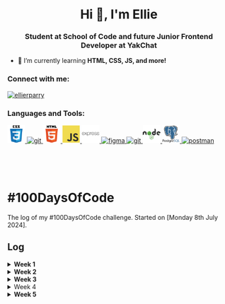 <h1 align="center">Hi 👋, I'm Ellie</h1>
<h3 align="center">Student at School of Code and future Junior Frontend Developer at YakChat</h3>

- 🌱 I’m currently learning **HTML, CSS, JS, and more!**

<h3 align="left">Connect with me:</h3>
<p align="left">
  <a href="https://linkedin.com/in/ellierparry" target="blank"><img align="center" src="https://raw.githubusercontent.com/rahuldkjain/github-profile-readme-generator/master/src/images/icons/Social/linked-in-alt.svg" alt="ellierparry" height="30" width="40" /></a>
</p>

<h3 align="left">Languages and Tools:</h3>
<p align="left">
  <a href="https://www.w3schools.com/css/" target="_blank" rel="noreferrer"> <img src="https://raw.githubusercontent.com/devicons/devicon/master/icons/css3/css3-original-wordmark.svg" alt="css3" width="40" height="40"/> </a>
  <a href="https://git-scm.com/" target="_blank" rel="noreferrer"> <img src="https://www.vectorlogo.zone/logos/git-scm/git-scm-icon.svg" alt="git" width="40" height="40"/> </a> <a href="https://www.w3.org/html/" target="_blank" rel="noreferrer"> <img src="https://raw.githubusercontent.com/devicons/devicon/master/icons/html5/html5-original-wordmark.svg" alt="html5" width="40" height="40"/> </a>
  <a href="https://developer.mozilla.org/en-US/docs/Web/JavaScript" target="_blank" rel="noreferrer"> <img src="https://raw.githubusercontent.com/devicons/devicon/master/icons/javascript/javascript-original.svg" alt="javascript" width="40" height="40"/> </a>
  <a href="https://expressjs.com" target="_blank" rel="noreferrer"> <img src="https://raw.githubusercontent.com/devicons/devicon/master/icons/express/express-original-wordmark.svg" alt="express" width="40" height="40"/> </a>
  <a href="https://www.figma.com/" target="_blank" rel="noreferrer"> <img src="https://www.vectorlogo.zone/logos/figma/figma-icon.svg" alt="figma" width="40" height="40"/> </a> <a href="https://git-scm.com/" target="_blank" rel="noreferrer"> <img src="https://www.vectorlogo.zone/logos/git-scm/git-scm-icon.svg" alt="git" width="40" height="40"/> </a>
  <a href="https://nodejs.org" target="_blank" rel="noreferrer"> <img src="https://raw.githubusercontent.com/devicons/devicon/master/icons/nodejs/nodejs-original-wordmark.svg" alt="nodejs" width="40" height="40"/> </a>
  <a href="https://www.postgresql.org" target="_blank" rel="noreferrer"> <img src="https://raw.githubusercontent.com/devicons/devicon/master/icons/postgresql/postgresql-original-wordmark.svg" alt="postgresql" width="40" height="40"/> </a>
  <a href="https://postman.com" target="_blank" rel="noreferrer"> <img src="https://www.vectorlogo.zone/logos/getpostman/getpostman-icon.svg" alt="postman" width="40" height="40"/> </a>
  
</p>
<br>
<br>
<br>
<h1>#100DaysOfCode</h1>

The log of my #100DaysOfCode challenge. Started on [Monday 8th July 2024].

## Log

<details>
<summary><b>Week 1</b></summary>

### Day 1 - Intro to JS, and all things code!
Day 1, my first day at School of Code! After being away last week and catching up on the onboarding tasks, I felt ready to jump straight into learning code.
This week we're covering the basics of JavaScript through a the lens of a software engineer. Very excited but a little nervous.
By the end of the week I hope to be more confident in my code (as at the moment I know very basic HTML and CSS) and more confident in myself :).

### Day 2 - Objects and Arrays
Day 2 involved another day exploring JS. Today the topics were objects and arrays...

### Day 3 - Debugging and functions, functions, functions!
Today was day 3 of SoC, and my first full 9-5 day. Our tasks today included learning how to debug using console.log() and Chrome DevTools. Both were incredibly useful when completing the projects I was given.
Learning how to tag issues on github with the "bug" label and then fix these bugs directly when committing was an interesting glimpse into the coding work that happens in industry. 

### Day 4 - Very first Hackathon
Today is the day to start my first group project. We are building a rock, paper, scissors game using JS. So far this has proved to be challenging.
My team and I understand the basics and concepts of JS, but struggled with the best way to plan out how we tackle the game.
Eventually by the end of the session we got to a place where we have something that (kind of) works, although tomorrow we will have a big job trying to straighten everything out.
Hopefully a good nights sleep will help!

### Day 5 - Rock, Paper, Scissors!
My first SoC week complete! Today I finished off my rock, paper, scissors hackathon project with my team and presented it to Cohort#17.
Presenting and public speaking is not something that I enjoy, so I'm very pleased and proud that it went well. Our project worked really well, was structured nicely, and more importantly we were proud of what we had achieved.
Feedback to my team included very neat code (yay!), good and clear communication, but not to be too hard on ourselves. Overall very pleased with this week, I'm looking forward to seeing what comes next :).
</details>

<details>
<summary><b>Week 2</b></summary>

### Day 8 - Graduation!
Although today was a very busy day, I still managed to squeeze in a little bit of coding :). I spent an hour on the SoC intro to the DOM workshop to get ready for the week. So far so good, just need to remember to use document. before using the functions like getElementById, for example.

### Day 9 - Frontend Development Week
First day back at SoC after the weekend and this week I will be covering all things frontend. Today we went through the Document Object Model (DOM), the importance of semantic HTML, and then started building a quiz website project with my new team for this week.
I also went through debugging with Chrome DevTools with my mentor which was very helpful, I plan to implement this throughout my projects to get comfortable with DevTools.

### Day 10 - Connecting HTML with JS
Today we made good progress with our quiz app. We pretty much finalised the html and css files and made a start on connecting it with our JS. At the moment this feels very out of reach and challenging, but a challenge I'm enjoying. My team have been brilliant at helping each other along and
making sure everyone has a good understanding of the code before moving forward. Feeling very optimistic.

### Day 11 -  Graduation #2
Thursday brought with it another graduation, this time for family. I didn't manage to get done as much as I would have liked in the evening, but I was still able to go through the code that was written by my team during the bootcamp session.

### Day 12 - QuizAcademy finish!
Quiz Academy app finished! This week was very rewarding getting our quiz app to work. Having not been in yesterday, I was concerned that I may have felt left behind but that was not the case, my team went through every bit of new code so I understood. We presented to the rest of the bootcampers
and recieved some good feedback on our code, final product, and presentation, so all in all week 2 has been a success. Bring on week 3!
</details>


<details>
<summary><b>Week 3</b></summary>

### Day 14 - Backend begins
The first day of backend! So far back end was not what I was expecting. Whilst being as challenging as I expected, it was far more enjoyable than what I thought it would be. Today I learned about node.js, npm, .json, and using node express.
By the end of the week I hope to be able to successfully complete the different types of requests, such as GET and POST requests.

### Day 15 - All about APIs
Today we started our project for the week! This week we are aiming to create our own REST API using node.js and Express. I expect this will be a challenging task, as so far I've been used to having a visual product. I think this project will test me but
I'm excited to see how far it can push me.

### Day 16 - GET, PUT, POST
I made some good progress on my understanding of completing the different kinds of requests (GET, PUT, POST, etc.). I successfully applied these to the project and I think I'm slowly starting to get the hang of it all.

### Day 17 - File systems in JS
Today I spent the morning continuing with our project, made some good progress, then spent the rest of the session completing a workshop on using the file system in node.js. This I found very challenging, we weren't able to complete the first ticket as we had so many errors, but after a discussion on the SoC slack, it is starting to make a little more sense. Looking forward to finishing up the REST API tomorrow and presenting it to the rest of the cohort.

### Day 18 - Backend Hackathon
Final day of the week and today is hackathon presentation day! This week has been tough, and a change from familiarity but I have enjoyed it far more than expected. The presentation went well, the team and I got good feedback. We almost finished all the tasks (GET, POST, PUT requests), but didn't manage to finish the DELETE request. Today, I also had a productive meeting with my mentor.
</details>

<details>
<summary><b></b>Week 4</b></summary>

### Day 21 - Recap of backend
Monday marked the first day of database week, but instead of jumping straight in, we are going back over the fundamentals of last week's backend project. This should set us up nicely to be able to incorporate it with what we learn in SQL this week when we start the hackathon.

### Day 22 - SQL!
Today I started learning SQL. So far, it feels like a very nice language to use - it's very readable and logical. I have completed a few basic SQL workshops to start this week off. I'm hoping by the end of this week I will feel more confident with backend code.

### Day 23 - SQL Murder Mystery
Within the bootcamp, my team and I were tasked with solving a murder using SQL. It was a great way to put our newly found SQL skills to the test and cement our knowledge. It was a fab game, and everyone enjoyed playing it. After this, I had another online SQL workshop to complete. This has left me feeling more confident with SQL.

### Day 24 - SQL and REST API
Today was the day we connected SQL to everything we had done last week. As part of this weeks hackathon, we are connecting a REST API to a database using Postgres. This so far has been challenging, but a great way to recap last weeks skills. Bring on tomorrow!

### Day 25 - SQL and REST API continued
The time came around to yet again present the team's project to the cohort. We managed to complete most of the requests in time for the demo which was great. The presentation went well, the team and I had great feedback, and I was proud of what we had achieved this week.

</details>

<details>
<summary><b>Week 5</b></summary>

### Day 28 - Testing testing, 1 2 3
The first day of testing! Today we delved into the world of testing by starting with a workshop on uni testing. This involved writing basic tests for a calculator app and ensuring that they pass. 

### Day 29 - 
Today we 

### Day 30 - TDD
Today we had another talk by expert QA engineers about the use of testing within the industry. It was incredibly interesting to hear the importance of testing, and the issues and problems that can arise if not completed. After this my team and I completed a workshop on linking our knowledge of backend API and testing. This was a fun challenge, as it gave another chance to recap our skills from previous weeks.

### Day 31 - End to end testing

### Day 32 - 

</details>



